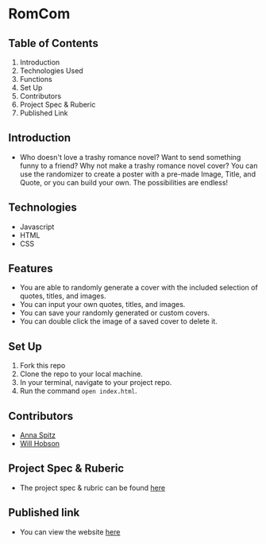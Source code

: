 # RomCom

## Table of Contents

1. Introduction
2. Technologies Used
3. Functions
4. Set Up
5. Contributors
6. Project Spec & Ruberic
7. Published Link

## Introduction

 - Who doesn't love a trashy romance novel? Want to send something funny to a friend? Why not make a trashy romance novel cover? You can use the randomizer to create a poster with a pre-made Image, Title, and Quote, or you can build your own. The possibilities are endless!

## Technologies

  - Javascript
  - HTML
  - CSS

## Features

  - You are able to randomly generate a cover with the included selection of quotes, titles, and images.
  - You can input your own quotes, titles, and images.
  - You can save your randomly generated or custom covers.
  - You can double click the image of a saved cover to delete it.

## Set Up

  1. Fork this repo
  2. Clone the repo to your local machine.
  3. In your terminal, navigate to your project repo.
  4. Run the command `open index.html`.

## Contributors

  - [Anna Spitz](https://github.com/aspitz1)
  - [Will Hobson](https://github.com/willhobson85)

## Project Spec & Ruberic

  - The project spec & rubric can be found [here](https://frontend.turing.io/projects/module-1/romcom-pair.html)

## Published link
  - You can view the website [here](https://willhobson85.github.io/romcom/)
